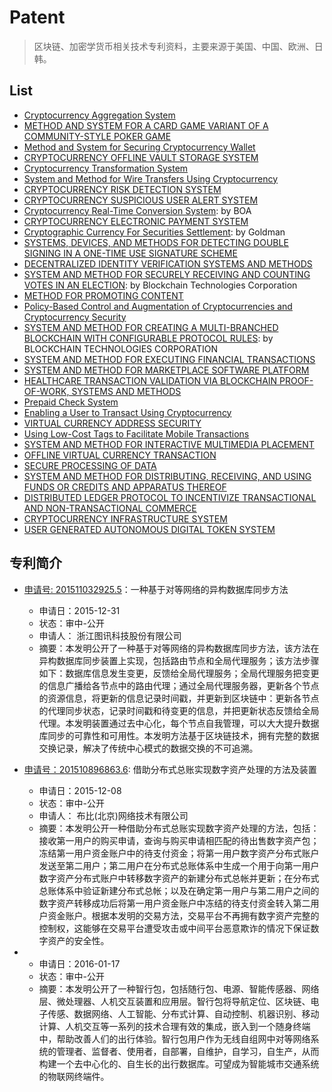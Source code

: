 Patent
===
> 区块链、加密学货币相关技术专利资料，主要来源于美国、中国、欧洲、日韩。


## List

*	[Cryptocurrency Aggregation System](http://appft.uspto.gov/netacgi/nph-Parser?Sect1=PTO2&Sect2=HITOFF&p=1&u=%2Fnetahtml%2FPTO%2Fsearch-bool.html&r=9&f=G&l=50&co1=AND&d=PG01&s1=cryptocurrency.TTL.&OS=TTL/cryptocurrency&RS=TTL/cryptocurrency)
*	[METHOD AND SYSTEM FOR A CARD GAME VARIANT OF A COMMUNITY-STYLE POKER GAME](http://appft.uspto.gov/netacgi/nph-Parser?Sect1=PTO2&Sect2=HITOFF&p=1&u=%2Fnetahtml%2FPTO%2Fsearch-bool.html&r=7&f=G&l=50&co1=AND&d=PG01&s1=bitcoin&OS=bitcoin&RS=bitcoin)
*	[Method and System for Securing Cryptocurrency Wallet](http://appft.uspto.gov/netacgi/nph-Parser?Sect1=PTO2&Sect2=HITOFF&p=1&u=%2Fnetahtml%2FPTO%2Fsearch-bool.html&r=1&f=G&l=50&co1=AND&d=PG01&s1=cryptocurrency.TTL.&OS=TTL/cryptocurrency&RS=TTL/cryptocurrency)
* 	[CRYPTOCURRENCY OFFLINE VAULT STORAGE SYSTEM](http://appft.uspto.gov/netacgi/nph-Parser?Sect1=PTO2&Sect2=HITOFF&p=1&u=%2Fnetahtml%2FPTO%2Fsearch-bool.html&r=3&f=G&l=50&co1=AND&d=PG01&s1=cryptocurrency.TTL.&OS=TTL/cryptocurrency&RS=TTL/cryptocurrency)
*	[Cryptocurrency Transformation System](http://appft.uspto.gov/netacgi/nph-Parser?Sect1=PTO2&Sect2=HITOFF&p=1&u=%2Fnetahtml%2FPTO%2Fsearch-bool.html&r=4&f=G&l=50&co1=AND&d=PG01&s1=cryptocurrency.TTL.&OS=TTL/cryptocurrency&RS=TTL/cryptocurrency)
*	[System and Method for Wire Transfers Using Cryptocurrency](http://appft.uspto.gov/netacgi/nph-Parser?Sect1=PTO2&Sect2=HITOFF&p=1&u=%2Fnetahtml%2FPTO%2Fsearch-bool.html&r=1&f=G&l=50&co1=AND&d=PG01&s1=%22Wire+Transfers+Using+Cryptocurrency%22&OS=%22Wire+Transfers+Using+Cryptocurrency%22&RS=%22Wire+Transfers+Using+Cryptocurrency%22)
* 	[CRYPTOCURRENCY RISK DETECTION SYSTEM](http://appft.uspto.gov/netacgi/nph-Parser?Sect1=PTO2&Sect2=HITOFF&p=1&u=%2Fnetahtml%2FPTO%2Fsearch-bool.html&r=5&f=G&l=50&co1=AND&d=PG01&s1=cryptocurrency.TTL.&OS=TTL/cryptocurrency)
*	[CRYPTOCURRENCY SUSPICIOUS USER ALERT SYSTEM](http://appft.uspto.gov/netacgi/nph-Parser?Sect1=PTO2&Sect2=HITOFF&p=1&u=%2Fnetahtml%2FPTO%2Fsearch-bool.html&r=6&f=G&l=50&co1=AND&d=PG01&s1=%22bank+of+america%22.AANM.&s2=cryptocurrency&OS=AANM/%22bank+of+america%22+AND+cryptocurrency&RS=AANM/%22bank+of+america%22+AND+cryptocurrency)
*	[Cryptocurrency Real-Time Conversion System](http://appft.uspto.gov/netacgi/nph-Parser?Sect1=PTO2&Sect2=HITOFF&p=1&u=%2Fnetahtml%2FPTO%2Fsearch-bool.html&r=10&f=G&l=50&co1=AND&d=PG01&s1=%22bank+of+america%22.AANM.&s2=cryptocurrency&OS=AANM/%22bank+of+america%22+AND+cryptocurrency&RS=AANM/%22bank+of+america%22+AND+cryptocurrency): by BOA
*	[CRYPTOCURRENCY ELECTRONIC PAYMENT SYSTEM](http://appft.uspto.gov/netacgi/nph-Parser?Sect1=PTO2&Sect2=HITOFF&p=1&u=%2Fnetahtml%2FPTO%2Fsearch-bool.html&r=5&f=G&l=50&co1=AND&d=PG01&s1=%22bank+of+america%22.AANM.&s2=cryptocurrency&OS=AANM/%22bank+of+america%22+AND+cryptocurrency&RS=AANM/%22bank+of+america%22+AND+cryptocurrency)
*	[Cryptographic Currency For Securities Settlement](http://appft.uspto.gov/netacgi/nph-Parser?Sect1=PTO2&Sect2=HITOFF&p=1&u=%2Fnetahtml%2FPTO%2Fsearch-bool.html&r=1&f=G&l=50&co1=AND&d=PG01&s1=20150332395&OS=20150332395&RS=20150332395?p=cite_Brian_Cohen_or_Bitcoin_Magazine): by Goldman
*	[SYSTEMS, DEVICES, AND METHODS FOR DETECTING DOUBLE SIGNING IN A ONE-TIME USE SIGNATURE SCHEME](http://appft.uspto.gov/netacgi/nph-Parser?Sect1=PTO2&Sect2=HITOFF&u=%2Fnetahtml%2FPTO%2Fsearch-adv.html&r=2&f=G&l=50&d=PG01&s1=cryptocurrency&p=1&OS=blockchain&RS=cryptocurrency)
*	[DECENTRALIZED IDENTITY VERIFICATION SYSTEMS AND METHODS](http://appft.uspto.gov/netacgi/nph-Parser?Sect1=PTO2&Sect2=HITOFF&u=%2Fnetahtml%2FPTO%2Fsearch-adv.html&r=35&f=G&l=50&d=PG01&s1=cryptocurrency&p=1&OS=blockchain&RS=cryptocurrency)
*	[SYSTEM AND METHOD FOR SECURELY RECEIVING AND COUNTING VOTES IN AN ELECTION](http://appft.uspto.gov/netacgi/nph-Parser?Sect1=PTO2&Sect2=HITOFF&u=%2Fnetahtml%2FPTO%2Fsearch-adv.html&r=15&f=G&l=50&d=PG01&s1=cryptocurrency&p=1&OS=&RS=cryptocurrency): by Blockchain Technologies Corporation
*	[METHOD FOR PROMOTING CONTENT](http://appft.uspto.gov/netacgi/nph-Parser?Sect1=PTO2&Sect2=HITOFF&u=%2Fnetahtml%2FPTO%2Fsearch-adv.html&r=46&f=G&l=50&d=PG01&s1=cryptocurrency&p=1&OS=blockchain&RS=cryptocurrency)
*	[Policy-Based Control and Augmentation of Cryptocurrencies and Cryptocurrency Security](http://appft.uspto.gov/netacgi/nph-Parser?Sect1=PTO2&Sect2=HITOFF&u=%2Fnetahtml%2FPTO%2Fsearch-adv.html&r=44&f=G&l=50&d=PG01&s1=cryptocurrency&p=1&OS=blockchain&RS=cryptocurrency)
*	[SYSTEM AND METHOD FOR CREATING A MULTI-BRANCHED BLOCKCHAIN WITH CONFIGURABLE PROTOCOL RULES](http://appft.uspto.gov/netacgi/nph-Parser?Sect1=PTO2&Sect2=HITOFF&u=%2Fnetahtml%2FPTO%2Fsearch-adv.html&r=14&f=G&l=50&d=PG01&s1=cryptocurrency&p=1&OS=&RS=cryptocurrency): by BLOCKCHAIN TECHNOLOGIES CORPORATION
*	[SYSTEM AND METHOD FOR EXECUTING FINANCIAL TRANSACTIONS](http://appft.uspto.gov/netacgi/nph-Parser?Sect1=PTO2&Sect2=HITOFF&u=%2Fnetahtml%2FPTO%2Fsearch-adv.html&r=33&f=G&l=50&d=PG01&s1=cryptocurrency&p=1&OS=&RS=cryptocurrency)
*	[SYSTEM AND METHOD FOR MARKETPLACE SOFTWARE PLATFORM](http://appft.uspto.gov/netacgi/nph-Parser?Sect1=PTO2&Sect2=HITOFF&u=%2Fnetahtml%2FPTO%2Fsearch-adv.html&r=36&f=G&l=50&d=PG01&s1=cryptocurrency&p=1&OS=&RS=cryptocurrency)
*	[HEALTHCARE TRANSACTION VALIDATION VIA BLOCKCHAIN PROOF-OF-WORK, SYSTEMS AND METHODS](http://appft.uspto.gov/netacgi/nph-Parser?Sect1=PTO2&Sect2=HITOFF&u=%2Fnetahtml%2FPTO%2Fsearch-adv.html&r=39&f=G&l=50&d=PG01&s1=cryptocurrency&p=1&OS=&RS=cryptocurrency)
*	[Prepaid Check System](http://appft.uspto.gov/netacgi/nph-Parser?Sect1=PTO2&Sect2=HITOFF&u=%2Fnetahtml%2FPTO%2Fsearch-adv.html&r=41&f=G&l=50&d=PG01&s1=cryptocurrency&p=1&OS=&RS=cryptocurrency)
*	[Enabling a User to Transact Using Cryptocurrency](http://appft.uspto.gov/netacgi/nph-Parser?Sect1=PTO2&Sect2=HITOFF&u=%2Fnetahtml%2FPTO%2Fsearch-adv.html&r=45&f=G&l=50&d=PG01&s1=cryptocurrency&p=1&OS=&RS=cryptocurrency)
*	[VIRTUAL CURRENCY ADDRESS SECURITY](http://appft.uspto.gov/netacgi/nph-Parser?Sect1=PTO2&Sect2=HITOFF&u=%2Fnetahtml%2FPTO%2Fsearch-adv.html&r=68&f=G&l=50&d=PG01&s1=cryptocurrency&p=2&OS=&RS=cryptocurrency)
*	[Using Low-Cost Tags to Facilitate Mobile Transactions](http://appft.uspto.gov/netacgi/nph-Parser?Sect1=PTO2&Sect2=HITOFF&u=%2Fnetahtml%2FPTO%2Fsearch-adv.html&r=79&f=G&l=50&d=PG01&s1=cryptocurrency&p=2&OS=&RS=cryptocurrency)
*	[SYSTEM AND METHOD FOR INTERACTIVE MULTIMEDIA PLACEMENT](http://appft.uspto.gov/netacgi/nph-Parser?Sect1=PTO2&Sect2=HITOFF&u=%2Fnetahtml%2FPTO%2Fsearch-adv.html&r=74&f=G&l=50&d=PG01&s1=cryptocurrency&p=2&OS=&RS=cryptocurrency)
*	[OFFLINE VIRTUAL CURRENCY TRANSACTION](http://appft.uspto.gov/netacgi/nph-Parser?Sect1=PTO2&Sect2=HITOFF&u=%2Fnetahtml%2FPTO%2Fsearch-adv.html&r=75&f=G&l=50&d=PG01&s1=cryptocurrency&p=2&OS=&RS=cryptocurrency)
*	[SECURE PROCESSING OF DATA](http://appft.uspto.gov/netacgi/nph-Parser?Sect1=PTO2&Sect2=HITOFF&u=%2Fnetahtml%2FPTO%2Fsearch-adv.html&r=16&f=G&l=50&d=PG01&s1=cryptocurrency&p=1&OS=&RS=cryptocurrency)
*	[SYSTEM AND METHOD FOR DISTRIBUTING, RECEIVING, AND USING FUNDS OR CREDITS AND APPARATUS THEREOF](http://appft.uspto.gov/netacgi/nph-Parser?Sect1=PTO2&Sect2=HITOFF&u=%2Fnetahtml%2FPTO%2Fsearch-adv.html&r=17&f=G&l=50&d=PG01&s1=cryptocurrency&p=1&OS=&RS=cryptocurrency)
*	[DISTRIBUTED LEDGER PROTOCOL TO INCENTIVIZE TRANSACTIONAL AND NON-TRANSACTIONAL COMMERCE](http://appft.uspto.gov/netacgi/nph-Parser?Sect1=PTO2&Sect2=HITOFF&u=%2Fnetahtml%2FPTO%2Fsearch-adv.html&r=18&f=G&l=50&d=PG01&s1=cryptocurrency&p=1&OS=&RS=cryptocurrency)
*	[CRYPTOCURRENCY INFRASTRUCTURE SYSTEM](http://appft.uspto.gov/netacgi/nph-Parser?Sect1=PTO2&Sect2=HITOFF&u=%2Fnetahtml%2FPTO%2Fsearch-adv.html&r=21&f=G&l=50&d=PG01&s1=cryptocurrency&p=1&OS=&RS=cryptocurrency)
*	[USER GENERATED AUTONOMOUS DIGITAL TOKEN SYSTEM](http://appft.uspto.gov/netacgi/nph-Parser?Sect1=PTO2&Sect2=HITOFF&u=%2Fnetahtml%2FPTO%2Fsearch-adv.html&r=87&f=G&l=50&d=PG01&s1=cryptocurrency&p=2&OS=blockchain&RS=cryptocurrency)


## 专利简介
* [申请号: 201511032925.5](http://www2.soopat.com/Patent/201511032925)：一种基于对等网络的异构数据库同步方法
	- 申请日：2015-12-31 	
	- 状态：审中-公开	
	- 申请人： 浙江图讯科技股份有限公司
	- 摘要：本发明公开了一种基于对等网络的异构数据库同步方法，该方法在异构数据库同步装置上实现，包括路由节点和全局代理服务；该方法步骤如下：数据库信息发生变更，反馈给全局代理服务；全局代理服务把变更的信息广播给各节点中的路由代理；通过全局代理服务器，更新各个节点的资源信息，将更新的信息记录时间戳，并更新到区块链中：更新各节点的代理同步状态，记录时间戳和待变更的信息，并把更新状态反馈给全局代理。本发明装置通过去中心化，每个节点自我管理，可以大大提升数据库同步的可靠性和可用性。本发明方法基于区块链技术，拥有完整的数据交换记录，解决了传统中心模式的数据交换的不可追溯。

* [申请号：201510896863.6](http://www2.soopat.com/Patent/201510896863): 借助分布式总账实现数字资产处理的方法及装置  
	- 申请日：2015-12-08	 
	- 状态：审中-公开	
	- 申请人： 布比(北京)网络技术有限公司
	- 摘要：本发明公开一种借助分布式总账实现数字资产处理的方法，包括：接收第一用户的购买申请，查询与购买申请相匹配的待出售数字资产包；冻结第一用户资金账户中的待支付资金；将第一用户数字资产分布式账户发送至第二用户；第二用户在分布式总账体系中生成一个用于向第一用户数字资产分布式账户中转移数字资产的新建分布式总帐并更新；在分布式总账体系中验证新建分布式总帐；以及在确定第一用户与第二用户之间的数字资产转移成功后将第一用户资金账户中冻结的待支付资金转入第二用户资金账户。根据本发明的交易方法，交易平台不再拥有数字资产完整的控制权，这能够在交易平台遭受攻击或中间平台恶意欺诈的情况下保证数字资产的安全性。


* [申请号：201610026774.0]: 智行包 
	- 申请日：2016-01-17 	 
	- 状态：审中-公开
	- 摘要：本发明公开了一种智行包，包括随行包、电源、智能传感器、网络层、微处理器、人机交互装置和应用层。智行包将导航定位、区块链、电子传感、数据网络、人工智能、分布式计算、自动控制、机器识别、移动计算、人机交互等一系列的技术合理有效的集成，嵌入到一个随身终端中，帮助改善人们的出行体验。智行包用户作为无线自组网中对等网络系统的管理者、监督者、使用者，自部署，自维护，自学习，自生产，从而构建一个去中心化的、自生长的出行数据库。可望成为智能城市交通系统的物联网终端件。


